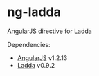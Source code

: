 ng-ladda
========

AngularJS directive for Ladda

Dependencies:
- [AngularJS](https://github.com/angular/angular.js) v1.2.13
- [Ladda](https://github.com/hakimel/Ladda) v0.9.2

